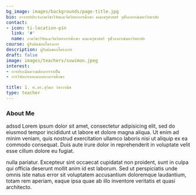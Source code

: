 ```yaml
---
bg_image: images/backgrounds/page-title.jpg
bio: อาจารย์ประจำภาควิชาวิจัยและจิตวิทยาการศึกษา คณะครุศาสตร์ จุฬาลงกรณ์มหาวิทยาลัย
contact:
- icon: ti-location-pin
  link: '#'
  name: ภาควิชาวิจัยและจิตวิทยาการศึกษา คณะครุศาสตร์ จุฬาลงกรณ์มหาวิทยาลัย
course: ผู้รับผิดชอบโครงการ
description: ผู้รับผิดชอบโครงการ
draft: false
image: images/teachers/suwimon.jpeg
interest:
- การประเมินความต้องการจำเป็น
- การวิจัยการออกแบบทางการศึกษา

title: 1. ศ.ดร.สุวิมล ว่องวาณิช
type: teacher
---
```


### About Me

adssd
Lorem ipsum dolor sit amet, consectetur adipisicing elit, sed do eiusmod tempor incididunt ut
labore et dolore magna aliqua. Ut enim ad minim veniam, quis nostrud exercitation ullamco laboris nisi ut aliquip ex ea commodo consequat. Duis aute irure dolor in reprehenderit in voluptate velit esse cillum dolore eu fugiat.

nulla pariatur. Excepteur sint occaecat cupidatat non proident, sunt in culpa qui officia deserunt mollit
anim id est laborum. Sed ut perspiciatis unde omnis iste natus error sit voluptatem accusantium doloremque
laudantium, totam rem aperiam, eaque ipsa quae ab illo inventore veritatis et quasi architecto.